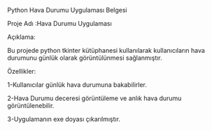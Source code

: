 Python Hava Durumu Uygulaması Belgesi 

 

Proje Adı :Hava Durumu Uygulaması 

Açıklama: 

Bu projede python tkinter kütüphanesi kullanılarak kullanıcıların hava durumunu günlük olarak görüntülünmesi sağlanmıştır. 

Özellikler: 

1-Kullanıcılar günlük hava durumuna bakabilirler. 

2-Hava Durumu deceresi görüntüleme ve anlık hava durumu görüntülenebilir. 

3-Uygulamanın exe doyası çıkarılmıştır. 


 
